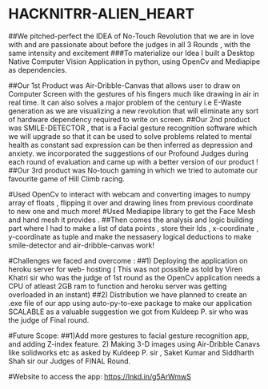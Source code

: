 # HACKNITRR-ALIEN_HEART
##We pitched-perfect the IDEA of No-Touch Revolution that we are in love with and are passionate about before the judges in all 3 Rounds , with the same intensity and excitement 
###To materialize our Idea I built a Desktop Native Computer Vision Application in python, using OpenCv and Mediapipe as dependencies.

##Our 1st Product was Air-Dribble-Canvas that allows user to draw on Computer Screen with the gestures of his fingers much like drawing in air in real time. It can also solves a major problem of the century i.e E-Waste generation as we are visualizing a new revolution that will eliminate any sort of hardware dependency required to write on screen.
##Our 2nd product was SMILE-DETECTOR , that is a Facial gesture recognition software which we will upgrade so that it can be used to solve problems related to mental health as constant sad expression can be then inferred as depression and anxiety.
we incorporated the suggestions of our Profound Judges during each round of evaluation and came up with a better version of our product !
##Our 3rd product was No-touch gaming in which we tried to automate our favourite game of Hill Climb racing.

#Used OpenCv to interact with webcam and converting images to numpy array of floats , flipping it over and drawing lines from previous coordinate to new one and much more!
#Used Mediapipe library to get the Face Mesh and hand mesh it provides .
##Then comes the analysis and logic building part where I had to make a list of data points , store their Ids , x-coordinate , y-coordinate as tuple and make the nessasery logical deductions to make smile-detector and air-dribble-canvas work!

#Challenges we faced and overcome :
##1) Deploying the application on heroku server for web- hosting ( This was not possible as told by Viren Khatri sir who was the judge of 1st round as the OpenCv application needs a CPU of atleast 2GB ram to function and heroku server was getting overloaded in an instant)
##2) Distribution we have planned to create an .exe file of our app using auto-py-to-exe package to make our application SCALABLE as a valuable suggestion we got from Kuldeep P. sir who was the judge of Final round.

#Future Scope:
##1)Add more gestures to facial gesture recognition app, and adding Z-index feature. 2) Making 3-D images using Air-Dribble Canavs like solidworks etc as asked by Kuldeep P. sir , Saket Kumar and Siddharth Shah sir our Judges of FINAL Round.

#Website to access the app:
https://lnkd.in/g5ArWmwS
